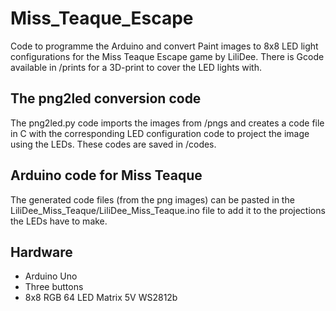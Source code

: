 # Miss_Teaque_Escape
Code to programme the Arduino and convert Paint images to 8x8 LED light configurations for the Miss Teaque Escape game by LiliDee. There is Gcode available in /prints for a 3D-print to cover the LED lights with. 

## The png2led conversion code
The png2led.py code imports the images from /pngs and creates a code file in C with the corresponding LED configuration code to project the image using the LEDs. These codes are saved in /codes.

## Arduino code for Miss Teaque
The generated code files (from the png images) can be pasted in the LiliDee_Miss_Teaque/LiliDee_Miss_Teaque.ino file to add it to the projections the LEDs have to make.

## Hardware
- Arduino Uno
- Three buttons
- 8x8 RGB 64 LED Matrix 5V WS2812b

